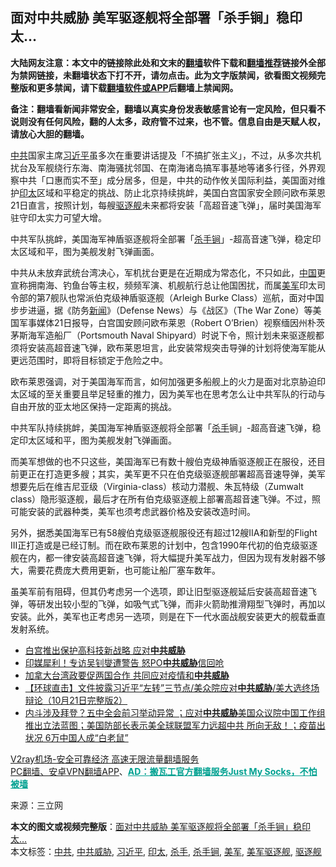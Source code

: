  <h2>面对中共威胁 美军驱逐舰将全部署「杀手锏」稳印太…</h2> <p class="notice"><b>大陆网友注意：本文中的链接除此处和文末的<a href="https://github.com/bannedbook/fanqiang" >翻墙</a>软件下载和<a href="https://github.com/killgcd/justmysocks/blob/master/README.md">翻墙推荐</a>链接外全部为禁网链接，未翻墙状态下打不开，请勿点击。此为文字版禁闻，欲看图文视频完整版和更多禁闻，请下载<a href="https://github.com/bannedbook/fanqiang">翻墙软件或APP</a>后翻墙上禁闻网。</p><p>备注：翻墙看新闻非常安全，翻墙以真实身份发表敏感言论有一定风险，但只看不说则没有任何风险，翻的人太多，政府管不过来，也不管。信息自由是天赋人权，请放心大胆的翻墙。</b></p>  <div class="entry"> <p><a href="https://www.bannedbook.org/bnews/tag/%e4%b8%ad%e5%85%b1/" class="st_tag internal_tag" rel="tag" title="标签 中共 下的日志">中共</a>国家主席<a href="https://www.bannedbook.org/bnews/tag/%e4%b9%a0%e8%bf%91%e5%b9%b3/" class="st_tag internal_tag" rel="tag" title="标签 习近平 下的日志">习近平</a>虽多次在重要讲话提及「不搞扩张主义」，不过，从多次共机扰台及军舰绕行东海、南海骚扰邻国、在南海诸岛搞军事基地等诸多行径，外界观察中共「口惠而实不至」成分居多，但是，中共的动作攸关国际利益，美国面对维护<a href="https://www.bannedbook.org/bnews/tag/%E5%8D%B0%E5%A4%AA/" class="st_tag internal_tag" rel="tag" title="标签 印太 下的日志">印太</a>区域和平稳定的挑战、防止北京持续挑衅，美国白宫国家安全顾问欧布莱恩21日直言，按照计划，每艘<a href="https://www.bannedbook.org/bnews/tag/%E9%A9%B1%E9%80%90%E8%88%B0/" class="st_tag internal_tag" rel="tag" title="标签 驱逐舰 下的日志">驱逐舰</a>未来都将安装「高超音速飞弹」，届时美国海军驻守印太实力可望大增。</p> <p></p> <p>中共军队挑衅，美国海军神盾驱逐舰将全部署「<a href="https://www.bannedbook.org/bnews/tag/%E6%9D%80%E6%89%8B%E9%94%8F/" class="st_tag internal_tag" rel="tag" title="标签 杀手锏 下的日志">杀手锏</a>」-超高音速飞弹，稳定印太区域和平，图为美舰发射飞弹画面。</p>  <p>中共从未放弃武统台湾决心，军机扰台更是在近期成为常态化，不只如此，<span class='wp_keywordlink_affiliate'><a href="https://www.bannedbook.org/" title="中国" target="_blank">中国</a></span>更宣称拥南海、钓鱼台等主权，频频军演、机舰航行总让他国困扰，而属<a href="https://www.bannedbook.org/bnews/tag/%e7%be%8e%e5%86%9b/" class="st_tag internal_tag" rel="tag" title="标签 美军 下的日志">美军</a>印太司令部的第7舰队也常派伯克级神盾驱逐舰（Arleigh Burke Class）巡航，面对中国步步进逼，据《防务<span class='wp_keywordlink_affiliate'><a href="https://www.bannedbook.org/" title="新闻">新闻</a></span>》（Defense News）与《战区》（The War Zone）等美国军事媒体21日报导，白宫国安顾问欧布莱恩（Robert O&#8217;Brien）视察缅因州朴茨茅斯海军造船厂（Portsmouth Naval Shipyard）时说下令，照计划未来驱逐舰都须将安装高超音速飞弹，欧布莱恩坦言，此安装常规突击导弹的计划将使海军能从更远范围时，即将目标锁定于危险之中。</p> <p>欧布莱恩强调，对于美国海军而言，如何加强更多船舰上的火力是面对北京胁迫印太区域的至关重要且举足轻重的推力，因为美军也在思考怎么让中共军队的行动与自由开放的亚太地区保持一定距离的挑战。</p> <p></p>  <p>中共军队持续挑衅，美国海军神盾驱逐舰将全部署「<a href="https://www.bannedbook.org/bnews/tag/%E6%9D%80%E6%89%8B/" class="st_tag internal_tag" rel="tag" title="标签 杀手 下的日志">杀手</a>锏」-超高音速飞弹，稳定印太区域和平，图为美舰发射飞弹画面。</p> <p>而美军想做的也不只这些，美国海军已有数十艘伯克级神盾驱逐舰正在服役，还目前更正在打造更多艘；其实，美军更不只在伯克级驱逐舰部署超高音速导弹，美军想要先后在维吉尼亚级（Virginia-class）核动力潜舰、朱瓦特级（Zumwalt class）隐形驱逐舰，最后才在所有伯克级驱逐舰上部署高超音速飞弹。不过，照可能安装的武器种类，美军也须考虑武器价格及安装改造时间。</p> <p>另外，据悉美国海军已有58艘伯克级驱逐舰服役还有超过12艘IIA和新型的Flight III正打造或是已经订制。而在欧布莱恩的计划中，包含1990年代初的伯克级驱逐舰在内，都一律安装高超音速飞弹，将大幅提升美军战力，但因为现有发射器不够大，需要花费庞大费用更新，也可能让船厂塞车数年。</p>  <p>虽美军前有阻碍，但其仍考虑另一个选项，即让旧型驱逐舰延后安装高超音速飞弹，等研发出较小型的飞弹，如吸气式飞弹，而非火箭助推滑翔型飞弹时，再加以安装。此外，美军也正考虑另一选项，则是在下一代水面战舰安装更大的舰载垂直发射系统。</p> <ul class='op-related-articles' title='相关阅读'> <li><a href='https://www.bannedbook.org/bnews/cbnews/20201024/1419509.html' target='_blank'>白宫推出保护高科技新战略 应对<b>中共威胁</b></a></li> <li><a href='https://www.bannedbook.org/bnews/cnnews/hknews/20201024/1419489.html' target='_blank'>印媒犀利！专访吴钊燮遭警告 怒PO<b>中共威胁</b>信回呛</a></li> <li><a href='https://www.bannedbook.org/bnews/comments/20201022/1418210.html' target='_blank'>加拿大台湾政要促两国合作 共同应对疫情和<b>中共威胁</b></a></li> <li><a href='https://www.bannedbook.org/bnews/bannedvideo/20201022/1418042.html' target='_blank'>【环球直击】文件披露习近平“左转”三节点/美众院应对<b>中共威胁</b>/美大选终场辩论（10月21日完整版2）</a></li> <li><a href='https://www.bannedbook.org/bnews/bannedvideo/20201022/1417963.html' target='_blank'>内斗涉及拜登？五中全会前习举动异常 ；应对<b>中共威胁</b>美国众议院中国工作组推出立法蓝图；美国防部长表示美全球联盟军力远超中共 所向无敌！；疫苗出状况 6万中国人成“白老鼠”</a></li> </ul> <p class="texttj"> <a href="https://www.bannedbook.org/forum23/topic22702.html" target="_blank">V2ray机场-安全可靠经济 高速无限流量翻墙服务</a><br/> <a href="https://github.com/bannedbook/fanqiang/wiki/%E7%A6%81%E9%97%BB%E7%BD%91%E5%AE%89%E5%8D%93%E7%BF%BB%E5%A2%99%E6%96%B0%E9%97%BBAPP" target="_blank">PC翻墙、安卓VPN翻墙APP</a>、<span onclick="window.open('https://github.com/killgcd/justmysocks/blob/master/README.md')" style="font-weight:bold;color:#00A191;cursor:pointer;text-decoration:underline;outline:none">AD：搬瓦工官方翻墙服务Just My Socks，不怕被墙</span></p><p> 来源：三立网 </p><a name='sharetosocial'></a>       <div><b>本文的图文或视频完整版</b>：<a href='https://www.bannedbook.org/bnews/cbnews/20201024/1419548.html'>面对中共威胁 美军驱逐舰将全部署「杀手锏」稳印太…</a></div>  </div><!--END ENTRY--> <div class="postfooter"> <div>本文标签：<a href="https://www.bannedbook.org/bnews/tag/%e4%b8%ad%e5%85%b1/" rel="tag">中共</a>, <a href="https://www.bannedbook.org/bnews/tag/%E4%B8%AD%E5%85%B1%E5%A8%81%E8%83%81/" rel="tag">中共威胁</a>, <a href="https://www.bannedbook.org/bnews/tag/%e4%b9%a0%e8%bf%91%e5%b9%b3/" rel="tag">习近平</a>, <a href="https://www.bannedbook.org/bnews/tag/%E5%8D%B0%E5%A4%AA/" rel="tag">印太</a>, <a href="https://www.bannedbook.org/bnews/tag/%E6%9D%80%E6%89%8B/" rel="tag">杀手</a>, <a href="https://www.bannedbook.org/bnews/tag/%E6%9D%80%E6%89%8B%E9%94%8F/" rel="tag">杀手锏</a>, <a href="https://www.bannedbook.org/bnews/tag/%e7%be%8e%e5%86%9b/" rel="tag">美军</a>, <a href="https://www.bannedbook.org/bnews/tag/%E7%BE%8E%E5%86%9B%E9%A9%B1%E9%80%90%E8%88%B0/" rel="tag">美军驱逐舰</a>, <a href="https://www.bannedbook.org/bnews/tag/%E9%A9%B1%E9%80%90%E8%88%B0/" rel="tag">驱逐舰</a></div>  </div><!--END POSTFOOTER--> 